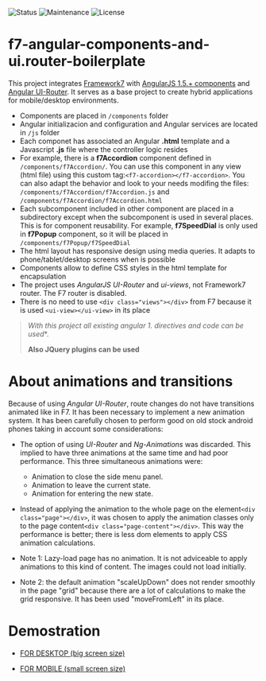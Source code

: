 ![Status](https://img.shields.io/badge/status-ok-green.svg) ![Maintenance](https://img.shields.io/maintenance/yes/2016.svg?maxAge=2592000) ![License](https://img.shields.io/dub/l/vibe-d.svg?maxAge=2592000)



# f7-angular-components-and-ui.router-boilerplate

This project integrates [Framework7](http://framework7.io) with [AngularJS 1.5.+ components]() and [Angular UI-Router](https://angular-ui.github.io/ui-router/site/#/api/ui.router). It serves as a base project to create hybrid applications for mobile/desktop environments.

- Components are placed in `/components` folder
- Angular initializacion and configuration and Angular services are located in `/js` folder
- Each componet has associated an Angular **.html** template and a Javascript **.js** file where the controller logic resides
- For example, there is a **f7Accordion** component defined in `/components/f7Accordion/`. You can use this component in any view (html file) using this custom tag:`<f7-accordion></f7-accordion>`. You can also adapt the behavior and look to your needs modifing the files: `/components/f7Accordion/f7Accordion.js` and `/components/f7Accordion/f7Accordion.html`
- Each subcomponent included in other component are placed in a subdirectory except when the subcomponent is used in several places. This is for component reusability. For example, **f7SpeedDial** is only used in **f7Popup** component, so it will be placed in `/components/f7Popup/f7SpeedDial`
- The html layout has responsive design using media queries. It adapts to phone/tablet/desktop screens when is possible
- Components allow to define CSS styles in the html template for encapsulation
- The project uses *AngularJS UI-Router* and *ui-views*, not Framework7 router. The F7 router is disabled.
- There is no need to use `<div class="views"></div>` from F7 because it is used `<ui-view></ui-view>` in its place




>**With this project all existing angular 1.* directives and code can be used**. 
>
>**Also JQuery plugins can be used**



# About animations and transitions

Because of using *Angular UI-Router*, route changes do not have transitions animated like in F7. It has been necessary to implement a new animation system. It has been carefully chosen to perform good on old stock android phones taking in account some considerations:

- The option of using *UI-Router* and *Ng-Animations* was discarded. This implied to have three animations at the same time and had poor performance.  This three simultaneous animations were: 
  - Animation to close the side menu panel.
  - Animation to leave the current state.
  - Animation for entering the new state.


- Instead of applying the animation to the whole page on the element`<div class="page"></div>`, it was chosen to apply the animation classes only to the page content`<div class="page-content"></div>`. This way the performance is better; there is less dom elements to apply CSS animation calculations.
- Note 1: Lazy-load page has no animation. It is not adviceable to apply animations to this kind of content. The images could not load initially.
- Note 2: the default animation "scaleUpDown" does not render smoothly in the page "grid" because there are a lot of calculations to make the grid responsive. It has been used "moveFromLeft" in its place.



# Demostration


- [FOR DESKTOP (big screen size)](https://yagolopez.github.io/f7-angular-components-and-ui.router/#/)

- [FOR MOBILE (small screen size)](https://yagolopez.github.io/f7-angular-components-and-ui.router/iframe/iframe.html)